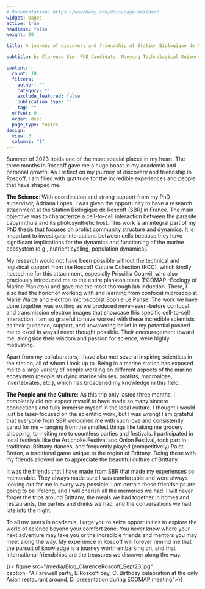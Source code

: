```yaml
---
# Documentation: https://wowchemy.com/docs/page-builder/
widget: pages
active: true
headless: false
weight: 20

title: A journey of discovery and friendship at Station Biologique de Roscoff (France)

subtitle: by Clarence Sim, PhD Candidate, Nanyang Technological University

content:
  count: 10
  filters:
    author: ""
    category: ""
    exclude_featured: false
    publication_type: ""
    tag: ""
  offset: 0
  order: desc
  page_type: topics
design:
  view: 3
  columns: "1"
---
```


Summer of 2023 holds one of the most special places in my heart. The three months in Roscoff gave me a huge boost in my academic and personal growth. As I reflect on my journey of discovery and friendship in Roscoff, I am filled with gratitude for the incredible experiences and people that have shaped me.

**The Science**: With coordination and strong support from my PhD supervisor, Adriana Lopes, I was given the opportunity to have a research attachment at the Station Biologique de Roscoff (SBR) in France. The main objective was to characterize a cell-to-cell interaction between the parasite Labyrinthula and its photosynthetic host. This work is an integral part of my PhD thesis that focuses on protist community structure and dynamics. It is important to investigate interactions between cells because they have significant implications for the dynamics and functioning of the marine ecosystem (e.g., nutrient cycling, population dynamics).

My research would not have been possible without the technical and logistical support from the Roscoff Culture Collection (RCC), which kindly hosted me for this attachment, especially Priscillia Gourvil, who also graciously introduced me to the entire plankton team (ECOMAP -Ecology of Marine Plankton) and gave me the most thorough lab induction. There, I also had the honor of working with and learning from confocal microscopist Marie Walde and electron microscopist Sophie Le Panse. The work we have done together was exciting as we produced never-seen-before confocal and transmission electron images that showcase this specific cell-to-cell interaction. I am so grateful to have worked with these incredible scientists as their guidance, support, and unwavering belief in my potential pushed me to excel in ways I never thought possible. Their encouragement toward me, alongside their wisdom and passion for science, were highly motivating.

Apart from my collaborators, I have also met several inspiring scientists in the station, all of whom I look up to. Being in a marine station has exposed me to a large variety of people working on different aspects of the marine ecosystem (people studying marine viruses, protists, macroalgae, invertebrates, etc.), which has broadened my knowledge in this field.

**The People and the Culture**: As this trip only lasted three months, I completely did not expect myself to have made so many sincere connections and fully immerse myself in the local culture. I thought I would just be laser-focused on the scientific work, but I was wrong! I am grateful that everyone from SBR welcomed me with such love and consistently cared for me – ranging from the smallest things like taking me grocery shopping, to inviting me to countless parties and festivals. I participated in local festivals like the Artichoke Festival and Onion Festival, took part in traditional Brittany dances, and frequently played (competitively) Palet Breton, a traditional game unique to the region of Brittany. Doing these with my friends allowed me to appreciate the beautiful culture of Brittany.

It was the friends that I have made from SBR that made my experiences so memorable. They always made sure I was comfortable and were always looking out for me in every way possible. I am certain these friendships are going to be lifelong, and I will cherish all the memories we had. I will never forget the trips around Brittany, the meals we had together in homes and restaurants, the parties and drinks we had, and the conversations we had late into the night.

To all my peers in academia, I urge you to seize opportunities to explore the world of science beyond your comfort zone. You never know where your next adventure may take you or the incredible friends and mentors you may meet along the way. My experience in Roscoff will forever remind me that the pursuit of knowledge is a journey worth embarking on, and that international friendships are the treasures we discover along the way.


{{< figure src="/media/Blog_ClarenceRoscoff_Sept23.jpg" caption="A.Farewell party, B.Roscoff bay, C. Birthday celabration at the only Asian restaurant around, D. presentation during ECOMAP meeting">}}